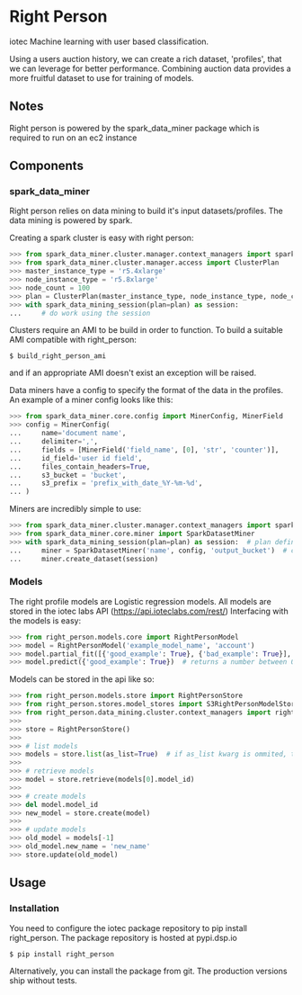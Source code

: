 # Right Person
iotec Machine learning with user based classification.

Using a users auction history, we can create a rich dataset, 'profiles', that we can leverage for better performance.
Combining auction data provides a more fruitful dataset to use for training of models.

## Notes
Right person is powered by the spark_data_miner package which is required to run on an ec2 instance

## Components

### spark_data_miner
Right person relies on data mining to build it's input datasets/profiles. 
The data mining is powered by spark.

Creating a spark cluster is easy with right person:
```python
>>> from spark_data_miner.cluster.manager.context_managers import spark_data_mining_session
>>> from spark_data_miner.cluster.manager.access import ClusterPlan
>>> master_instance_type = 'r5.4xlarge'
>>> node_instance_type = 'r5.8xlarge'
>>> node_count = 100
>>> plan = ClusterPlan(master_instance_type, node_instance_type, node_count)
>>> with spark_data_mining_session(plan=plan) as session:
...     # do work using the session
```

Clusters require an AMI to be build in order to function. To build a suitable AMI compatible with right_person:
```commandline
$ build_right_person_ami
``` 
and if an appropriate AMI doesn't exist an exception will be raised.


Data miners have a config to specify the format of the data in the profiles.
An example of a miner config looks like this:
```python
>>> from spark_data_miner.core.config import MinerConfig, MinerField
>>> config = MinerConfig(
...     name='document name',
...     delimiter=',',
...     fields = [MinerField('field_name', [0], 'str', 'counter')],
...     id_field='user id field',
...     files_contain_headers=True,
...     s3_bucket = 'bucket',
...     s3_prefix = 'prefix_with_date_%Y-%m-%d',
... )
```

Miners are incredibly simple to use:
```python
>>> from spark_data_miner.cluster.manager.context_managers import spark_data_mining_session
>>> from spark_data_miner.core.miner import SparkDatasetMiner
>>> with spark_data_mining_session(plan=plan) as session:  # plan defined above
...     miner = SparkDatasetMiner('name', config, 'output_bucket')  # config defined above
...     miner.create_dataset(session)
```

### Models
The right profile models are Logistic regression models. 
All models are stored in the iotec labs API (https://api.ioteclabs.com/rest/)
Interfacing with the models is easy:
```python
>>> from right_person.models.core import RightPersonModel
>>> model = RightPersonModel('example_model_name', 'account')
>>> model.partial_fit([{'good_example': True}, {'bad_example': True}], [1, 0])
>>> model.predict({'good_example': True})  # returns a number between 0 and 1
```

Models can be stored in the api like so:
```python
>>> from right_person.models.store import RightPersonStore
>>> from right_person.stores.model_stores import S3RightPersonModelStore
>>> from right_person.data_mining.cluster.context_managers import right_person_cluster_session
>>>
>>> store = RightPersonStore()
>>>
>>> # list models
>>> models = store.list(as_list=True)  # if as_list kwarg is ommited, the return type is a generator
>>>
>>> # retrieve models
>>> model = store.retrieve(models[0].model_id)
>>>
>>> # create models
>>> del model.model_id
>>> new_model = store.create(model)
>>>
>>> # update models
>>> old_model = models[-1]
>>> old_model.new_name = 'new_name'
>>> store.update(old_model)
```

## Usage

### Installation
You need to configure the iotec package repository to pip install right_person.
The package repository is hosted at pypi.dsp.io

```commandline
$ pip install right_person
```

Alternatively, you can install the package from git. 
The production versions ship without tests.
